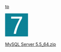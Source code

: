 [tp][tp]

[tp]:1.jpg



![ggg]( 1.jpg )



[MySQL Server 5.5_64.zip][ss]





 

[ss]: soft/MySQLServer5.5_64.zip
